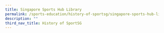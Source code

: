 ```yaml
---
title: Singapore Sports Hub Library
permalink: /sports-education/history-of-sportsg/singapore-sports-hub-library/
description: ""
third_nav_title: History of SportSG
---
```

